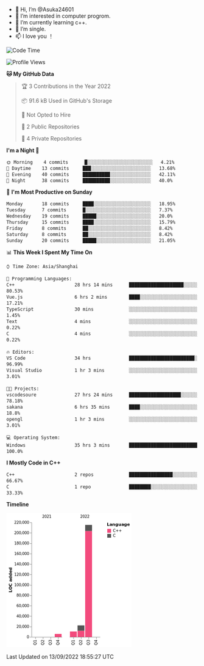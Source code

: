 - 👋 Hi, I’m @Asuka24601
- 👀 I’m interested in computer progrom.
- 🌱 I’m currently learning c++.
- 💞️ I’m single.
- 📫 I love you ！

<!--START_SECTION:waka-->
![Code Time](http://img.shields.io/badge/Code%20Time-144%20hrs%2025%20mins-blue)

![Profile Views](http://img.shields.io/badge/Profile%20Views-0-blue)

**🐱 My GitHub Data** 

> 🏆 3 Contributions in the Year 2022
 > 
> 📦 91.6 kB Used in GitHub's Storage 
 > 
> 🚫 Not Opted to Hire
 > 
> 📜 2 Public Repositories 
 > 
> 🔑 4 Private Repositories  
 > 
**I'm a Night 🦉** 

```text
🌞 Morning    4 commits      █░░░░░░░░░░░░░░░░░░░░░░░░   4.21% 
🌆 Daytime    13 commits     ███░░░░░░░░░░░░░░░░░░░░░░   13.68% 
🌃 Evening    40 commits     ██████████░░░░░░░░░░░░░░░   42.11% 
🌙 Night      38 commits     ██████████░░░░░░░░░░░░░░░   40.0%

```
📅 **I'm Most Productive on Sunday** 

```text
Monday       18 commits     ████░░░░░░░░░░░░░░░░░░░░░   18.95% 
Tuesday      7 commits      █░░░░░░░░░░░░░░░░░░░░░░░░   7.37% 
Wednesday    19 commits     █████░░░░░░░░░░░░░░░░░░░░   20.0% 
Thursday     15 commits     ████░░░░░░░░░░░░░░░░░░░░░   15.79% 
Friday       8 commits      ██░░░░░░░░░░░░░░░░░░░░░░░   8.42% 
Saturday     8 commits      ██░░░░░░░░░░░░░░░░░░░░░░░   8.42% 
Sunday       20 commits     █████░░░░░░░░░░░░░░░░░░░░   21.05%

```


📊 **This Week I Spent My Time On** 

```text
⌚︎ Time Zone: Asia/Shanghai

💬 Programming Languages: 
C++                      28 hrs 14 mins      ████████████████████░░░░░   80.53% 
Vue.js                   6 hrs 2 mins        ████░░░░░░░░░░░░░░░░░░░░░   17.21% 
TypeScript               30 mins             ░░░░░░░░░░░░░░░░░░░░░░░░░   1.45% 
Text                     4 mins              ░░░░░░░░░░░░░░░░░░░░░░░░░   0.22% 
C                        4 mins              ░░░░░░░░░░░░░░░░░░░░░░░░░   0.22%

🔥 Editors: 
VS Code                  34 hrs              ████████████████████████░   96.99% 
Visual Studio            1 hr 3 mins         ░░░░░░░░░░░░░░░░░░░░░░░░░   3.01%

🐱‍💻 Projects: 
vscodesoure              27 hrs 24 mins      ███████████████████░░░░░░   78.18% 
sakana                   6 hrs 35 mins       ████░░░░░░░░░░░░░░░░░░░░░   18.8% 
opengl                   1 hr 3 mins         ░░░░░░░░░░░░░░░░░░░░░░░░░   3.01%

💻 Operating System: 
Windows                  35 hrs 3 mins       █████████████████████████   100.0%

```

**I Mostly Code in C++** 

```text
C++                      2 repos             ████████████████░░░░░░░░░   66.67% 
C                        1 repo              ████████░░░░░░░░░░░░░░░░░   33.33%

```


**Timeline**

![Chart not found](https://raw.githubusercontent.com/Asuka24601/Asuka24601/main/charts/bar_graph.png) 


 Last Updated on 13/09/2022 18:55:27 UTC
<!--END_SECTION:waka-->
